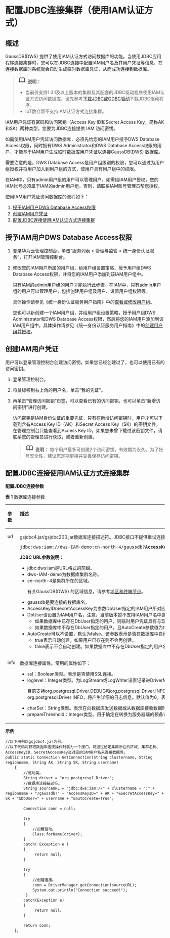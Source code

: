 # 配置JDBC连接集群（使用IAM认证方式）<a name="ZH-CN_TOPIC_0000001455917097"></a>

## 概述<a name="section27045914118"></a>

GaussDB\(DWS\) 提供了使用IAM认证方式访问数据库的功能。当使用JDBC应用程序连接集群时，您可以在JDBC连接中配置IAM用户名及其用户凭证等信息，在连接数据库时系统就会自动生成临时数据库凭证，从而成功连接到数据库。

>![](public_sys-resources/icon-note.gif) **说明：** 
>-   当前仅支持1.3.1及以上版本的集群及其配套的JDBC驱动程序使用IAM认证方式访问数据库。请先参考[下载JDBC或ODBC驱动](下载JDBC或ODBC驱动.md)下载JDBC驱动程序。
>-   IoT数仓暂不支持IAM认证方式连接集群。

IAM用户凭证有密码和访问密钥（Access Key ID和Secret Access Key，简称AK和SK）两种类型，您要为JDBC连接提供 IAM 访问密钥。

如需使用IAM用户凭证访问数据库，必须先给您的IAM用户授予DWS Database Access权限，同时拥有DWS  Administrator和DWS  Database Access权限的用户，才能基于IAM用户生成临时数据库用户凭证以连接GaussDB\(DWS\) 数据库。

需要注意的是，DWS Database Access是用户组级别的权限，您可以通过为用户组授权并将用户加入到用户组的方式，使用户具有用户组中的权限。

在IAM中，只有admin用户组的用户可以管理用户。如需给IAM用户授权，您的IAM帐号必须属于IAM的admin用户组，否则，请联系IAM账号管理员帮您授权。

使用IAM用户凭证访问数据库的流程如下：

1.  [授予IAM用户DWS Database Access权限](#section1560842714)
2.  [创建IAM用户凭证](#section5410134511612)
3.  [配置JDBC连接使用IAM认证方式连接集群](#section289114226329)

## 授予IAM用户DWS Database Access权限<a name="section1560842714"></a>

1.  登录华为云管理控制台，单击“服务列表 \> 管理与监管 \> 统一身份认证服务“，打开IAM管理控制台。
2.  修改您的IAM用户所属的用户组，给用户组设置策略，授予用户组DWS Database Access权限，并将您的IAM用户添加到该IAM用户组中。

    只有IAM的admin用户组的用户才能执行此步骤。在IAM中，只有admin用户组的用户可以管理用户，包括创建用户组及用户、设置用户组权限等。

    具体操作请参见《统一身份认证服务用户指南》中的[查看或修改用户组](https://support.huaweicloud.com/usermanual-iam/iam_03_0003.html)。

    您也可以新创建一个IAM用户组，并给用户组设置策略，授予用户组DWS Administrator和DWS Database Access权限，然后将您的IAM用户添加到该IAM用户组中。具体操作请参见《统一身份认证服务用户指南》中的[创建用户组并授权](https://support.huaweicloud.com/usermanual-iam/iam_03_0001.html)。


## 创建IAM用户凭证<a name="section5410134511612"></a>

用户可以登录管理控制台创建访问密钥，如果您已经创建过了，也可以使用已有的访问密钥。

1.  登录管理控制台。
2.  将鼠标移到右上角的用户名，单击“我的凭证”。
3.  再单击“管理访问密钥”页签，可以查看已有的访问密钥，也可以单击“新增访问密钥”进行创建。

    访问密钥是IAM身份认证的重要凭证，只有在新增访问密钥时，用户才可以下载到含有Access Key ID（AK）和Secret Access Key（SK）的密钥文件，在管理控制台只能查看到Access Key ID，如果您未曾下载过该密钥文件，请联系您的管理员进行获取，或者重新创建。

    >![](public_sys-resources/icon-note.gif) **说明：** 
    >每个用户最多可创建2个访问密钥，有效期为永久。为了帐号安全性，建议您定期更换并妥善保存访问密钥。


## 配置JDBC连接使用IAM认证方式连接集群<a name="section289114226329"></a>

**配置JDBC连接参数**

**表 1**  数据库连接参数

<a name="table9888102218320"></a>
<table><thead align="left"><tr id="row14882142213212"><th class="cellrowborder" valign="top" width="13%" id="mcps1.2.3.1.1"><p id="p588132273212"><a name="p588132273212"></a><a name="p588132273212"></a>参数</p>
</th>
<th class="cellrowborder" valign="top" width="87%" id="mcps1.2.3.1.2"><p id="p9881152213326"><a name="p9881152213326"></a><a name="p9881152213326"></a>描述</p>
</th>
</tr>
</thead>
<tbody><tr id="row888682211328"><td class="cellrowborder" valign="top" width="13%" headers="mcps1.2.3.1.1 "><p id="p0882132214322"><a name="p0882132214322"></a><a name="p0882132214322"></a>url</p>
</td>
<td class="cellrowborder" valign="top" width="87%" headers="mcps1.2.3.1.2 "><p id="p488217221326"><a name="p488217221326"></a><a name="p488217221326"></a>gsjdbc4.jar/gsjdbc200.jar数据库连接描述符。JDBC接口不提供重试连接的能力，您需要在业务代码中实现重试连接的处理。url示例如下：</p>
<pre class="screen" id="screen1288314225322"><a name="screen1288314225322"></a><a name="screen1288314225322"></a>jdbc:dws:iam://dws-IAM-demo:cn-north-4/<span id="text18822220325"><a name="text18822220325"></a><a name="text18822220325"></a>gaussdb</span>?<strong id="b2882522113215"><a name="b2882522113215"></a><a name="b2882522113215"></a>AccessKeyID</strong>=XXXXXXXXXXXXXXXXXXXX&amp;<strong id="b2882162223211"><a name="b2882162223211"></a><a name="b2882162223211"></a>SecretAccessKey</strong>=XXXXXXXXXXXXXXXXXXXXXXXXXXXXXXXXXXXX&amp;<strong id="b18882112283220"><a name="b18882112283220"></a><a name="b18882112283220"></a>DbUser</strong>=user_test&amp;<strong id="b16882322163219"><a name="b16882322163219"></a><a name="b16882322163219"></a>AutoCreate</strong>=true</pre>
<p id="p1788312213328"><a name="p1788312213328"></a><a name="p1788312213328"></a><strong id="b988310228326"><a name="b988310228326"></a><a name="b988310228326"></a>JDBC URL参数说明：</strong></p>
<a name="ul188602215329"></a><a name="ul188602215329"></a><ul id="ul188602215329"><li>jdbc:dws:iam是URL格式的前缀。</li><li>dws-IAM-demo为数据库集群名称。</li><li>cn-north-4是集群所在的区域。<p id="p28845223325"><a name="p28845223325"></a><a name="p28845223325"></a>有关GaussDB(DWS) 的区域信息，请参考<a href="https://developer.huaweicloud.com/endpoint" target="_blank" rel="noopener noreferrer">地区和终端节点</a>。</p>
</li><li><span id="text17884102293217"><a name="text17884102293217"></a><a name="text17884102293217"></a>gaussdb</span>是要连接的数据库名。</li><li>AccessKeyID/SecretAccessKey为参数DbUser指定的IAM用户所对应的访问密钥ID和秘密访问密钥。</li><li>DbUser请设置为IAM用户名，注意，当前版本暂不支持IAM用户名中含有中划线的情况。<a name="ul9885182217324"></a><a name="ul9885182217324"></a><ul id="ul9885182217324"><li>如果数据库中已存在DbUser指定的用户，则临时用户凭证具有与现有用户相同的权限。</li><li>如果数据库中不存在DbUser指定的用户，且AutoCreate参数值为true，则自动创建一个以DbUser参数值作为用户名的新用户，默认创建的用户为数据库普通用户。</li></ul>
</li><li>AutoCreate可以不设置，默认为false。该参数表示是否在数据库中自动创建一个以DbUser参数值作为用户名的数据库用户。<a name="ul1388520223323"></a><a name="ul1388520223323"></a><ul id="ul1388520223323"><li>true表示自动创建。如果用户已存在则不会再创建。</li><li>false表示不会自动创建。如果数据库中不存在DbUser指定的用户名将返回失败。</li></ul>
</li></ul>
</td>
</tr>
<tr id="row1988811222323"><td class="cellrowborder" valign="top" width="13%" headers="mcps1.2.3.1.1 "><p id="p138861722103213"><a name="p138861722103213"></a><a name="p138861722103213"></a>info</p>
</td>
<td class="cellrowborder" valign="top" width="87%" headers="mcps1.2.3.1.2 "><p id="p98861622193217"><a name="p98861622193217"></a><a name="p98861622193217"></a>数据库连接属性。常用的属性如下：</p>
<a name="ul1588812225326"></a><a name="ul1588812225326"></a><ul id="ul1588812225326"><li>ssl：Boolean类型。表示是否使用SSL连接。</li><li>loglevel：Integer类型。为LogStream或LogWriter设置记录进DriverManager当前值的日志信息量。<p id="p388616229321"><a name="p388616229321"></a><a name="p388616229321"></a>目前支持org.postgresql.Driver.DEBUG和org.postgresql.Driver.INFO。值为1时，表示只打印org.postgresql.Driver.INFO，将记录非常少的信息。值大于等于2时，表示打印org.postgresql.Driver.DEBUG和org.postgresql.Driver.INFO，将产生详细的日志信息。默认值为0，表示不打印日志。</p>
</li><li>charSet：String类型。表示在向数据库发送数据或从数据库接收数据时使用到的字符集。</li><li>prepareThreshold：Integer类型。用于确定在转换为服务器端的预备语句之前，要求执行方法PreparedStatement的次数。缺省值是5。</li></ul>
</td>
</tr>
</tbody>
</table>

**示例**

```
//以下用例以gsjdbc4.jar为例。
//以下代码将获取数据库连接操作封装为一个接口，可通过给定集群所在的区域、集群名称、AccessKeyID、SecretAccessKey及对应的IAM用户名来连接数据库。
public static Connection GetConnection(String clustername, String regionname, String AK, String SK, String username) 
    {
        //驱动类。
        String driver = "org.postgresql.Driver";
        //数据库连接描述符。
        String sourceURL = "jdbc:dws:iam://" + clustername + ":" + regionname + "/gaussdb?" + "AccessKeyID=" + AK + "&SecretAccessKey=" + SK + "&DbUser=" + username + "&autoCreate=true";
        
        Connection conn = null;
        
        try
        {
            //加载驱动。
            Class.forName(driver);
        }
        catch( Exception e )
        {
             return null;
        }
        
        try
        {
            //创建连接。
            conn = DriverManager.getConnection(sourceURL);
            System.out.println("Connection succeed!");
         }
        catch(Exception e)
        {
             return null;
        }
        
        return conn;
    };
```

